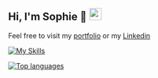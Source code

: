 ## Hi, I'm Sophie 👋 <img width="25px" src="https://cdn.jsdelivr.net/gh/devicons/devicon@latest/icons/linux/linux-original.svg" />

Feel free to visit my [portfolio](https://smstone0.github.io/) or my [Linkedin](https://www.linkedin.com/in/sophie-stone-/)

[![My Skills](https://skillicons.dev/icons?i=js,html,css,java,c,py,dart,react,flutter,figma,sqlite,mysql,aws,terraform&perline=7)](https://skillicons.dev)

[![Top languages](https://github-readme-stats-smstone0.vercel.app/api/top-langs/?username=smstone0&theme=react&layout=compact&include_private=true&cache_seconds=600&langs_count=8&hide_border=true&bg_color=00000000)](https://github.com/anuraghazra/github-readme-stats)

<!--
**smstone0/smstone0** is a ✨ _special_ ✨ repository because its `README.md` (this file) appears on your GitHub profile.

Here are some ideas to get you started:

- 🔭 I’m currently working on ...
- 🌱 I’m currently learning ...
- 👯 I’m looking to collaborate on ...
- 🤔 I’m looking for help with ...
- 💬 Ask me about ...
- 📫 How to reach me: ...
- 😄 Pronouns: ...
- ⚡ Fun fact: ...
-->
